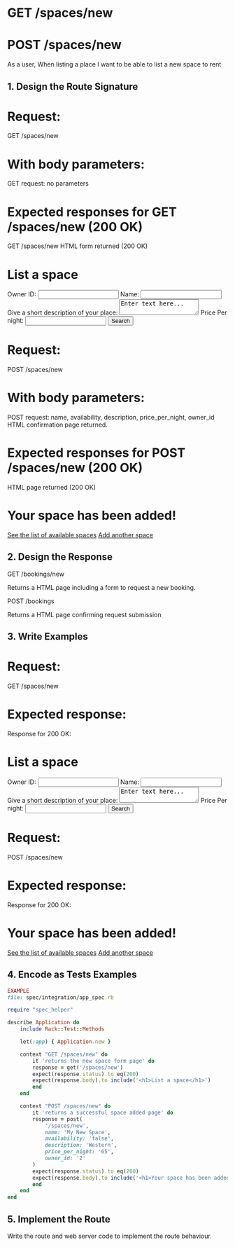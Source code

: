 # GET /spaces/new
# POST /spaces/new

As a user, 
When listing a place 
I want to be able to list a new space to rent



## 1. Design the Route Signature

# Request:
GET /spaces/new

# With body parameters:
GET request: no parameters

# Expected responses for GET /spaces/new (200 OK)
GET /spaces/new
HTML form returned (200 OK)
<!-- file: views/new_space.erb -->


<h1>List a space</h1>

<form action="/spaces/new" method="GET">

  Owner ID: <input type="text" name="owner_id">
  Name: <input type="text" name="name">
  Give a short description of your place: <textarea type="text" name="description">Enter text here...</textarea>
  Price Per night: <input type="number" name="price_per_night">
  <input type="submit" value="Search">

</form>



# Request:
POST /spaces/new

# With body parameters:
POST request: name, availability, description, price_per_night, owner_id
HTML confirmation page returned.

# Expected responses for POST /spaces/new (200 OK)
HTML page returned (200 OK)
<!-- file: views/space_added.erb -->

<h1>Your space has been added!</h1>

<a href='/bookings/new'>See the list of available spaces</a>
<a href='/spaces/new'>Add another space</a>




## 2. Design the Response

GET
/bookings/new

Returns a HTML page including a form to request a new booking.

POST
/bookings

Returns a HTML page confirming request submission



## 3. Write Examples

# Request:

GET /spaces/new

# Expected response:

Response for 200 OK:
<!-- file: views/new_space.erb -->


<h1>List a space</h1>

<form action="/spaces/new" method="GET">

  Owner ID: <input type="text" name="owner_id">
  Name: <input type="text" name="name">
  Give a short description of your place: <textarea type="text" name="description">Enter text here...</textarea>
  Price Per night: <input type="number" name="price_per_night">
  <input type="submit" value="Search">

</form>

# Request:

POST /spaces/new

# Expected response:

Response for 200 OK:
<!-- file: views/space_added.erb -->

<h1>Your space has been added!</h1>

<a href='/bookings/new'>See the list of available spaces</a>
<a href='/spaces/new'>Add another space</a>



## 4. Encode as Tests Examples

```ruby
EXAMPLE
file: spec/integration/app_spec.rb

require "spec_helper"

describe Application do
    include Rack::Test::Methods

    let(:app) { Application.new }

    context "GET /spaces/new" do
        it 'returns the new space form page' do
        response = get('/spaces/new')
        expect(response.status).to eq(200)
        expect(response.body).to include('<h1>List a space</h1>')
        end
    end

    context "POST /spaces/new" do
        it 'returns a successful space added page' do
        response = post(
            '/spaces/new',
            name: 'My New Space',
            availability: 'false',
            description: 'Western',
            price_per_night: '65',
            owner_id: '2'
        )
        expect(response.status).to eq(200)
        expect(response.body).to include('<h1>Your space has been added!</h1>')
        end
    end
end
```



## 5. Implement the Route

Write the route and web server code to implement the route behaviour.
